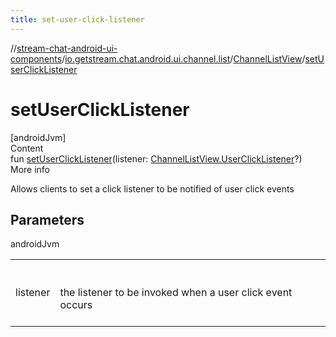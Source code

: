```yaml
---
title: set-user-click-listener
---
```

//[stream-chat-android-ui-components](../../../index.md)/[io.getstream.chat.android.ui.channel.list](../index.md)/[ChannelListView](index.md)/[setUserClickListener](setUserClickListener.md)



# setUserClickListener  
[androidJvm]  
Content  
fun [setUserClickListener](setUserClickListener.md)(listener: [ChannelListView.UserClickListener](UserClickListener/index.md)?)  
More info  


Allows clients to set a click listener to be notified of user click events



## Parameters  
  
androidJvm  
  
| | |
|---|---|
| <a name="io.getstream.chat.android.ui.channel.list/ChannelListView/setUserClickListener/#io.getstream.chat.android.ui.channel.list.ChannelListView.UserClickListener?/PointingToDeclaration/"></a>listener| <a name="io.getstream.chat.android.ui.channel.list/ChannelListView/setUserClickListener/#io.getstream.chat.android.ui.channel.list.ChannelListView.UserClickListener?/PointingToDeclaration/"></a><br/><br/>the listener to be invoked when a user click event occurs<br/><br/>|
  
  



